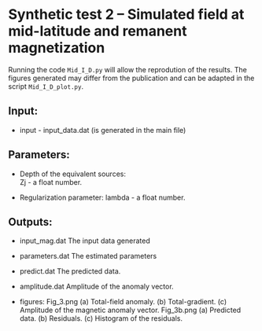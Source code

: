 # Synthetic test 2 – Simulated field at mid-latitude and remanent magnetization

Running the code `Mid_I_D.py` will allow the reprodution of the results.
The figures generated may differ from the publication and 
can be adapted in the script `Mid_I_D_plot.py`.

## Input:

- input - input_data.dat (is generated in the main file)

## Parameters:

- Depth of the equivalent sources:    
    Zj - a float number. 
                                  
- Regularization parameter:
    lambda - a float number. 

## Outputs:

- input_mag.dat
    The input data generated
    
- parameters.dat
    The estimated parameters
    
- predict.dat
    The predicted data.
    
- amplitude.dat
    Amplitude of the anomaly vector.

- figures:
    Fig_3.png (a) Total-field anomaly. (b) Total-gradient. (c) Amplitude of the magnetic anomaly vector.
    Fig_3b.png (a) Predicted data. (b) Residuals. (c) Histogram of the residuals.
					 
